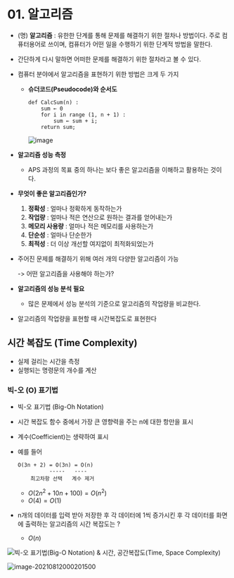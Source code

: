 # 01. 알고리즘

- (명) **알고리즘** : 유한한 단계를 통해 문제를 해결하기 위한 절차나 방법이다. 주로 컴퓨터용어로 쓰이며, 컴퓨터가 어떤 일을 수행하기 위한 단계적 방법을 말한다.
- 간단하게 다시 말하면 어떠한 문제를 해결하기 위한 절차라고 볼 수 있다.



- 컴퓨터 분야에서 알고리즘을 표현하기 위한 방법은 크게 두 가지

  - **슈더코드(Pseudocode)와 순서도**

    ```
    def CalcSum(n) :
    	sum ← 0
    	for i in range (1, n + 1) :
    		sum ← sum + i;
    	return sum;
    ```

    ![image](08_algorithm.assets/drawio.svg)



- **알고리즘 성능 측정**

  - APS 과정의 목표 중의 하나는 보다 좋은 알고리즘을 이해하고 활용하는 것이다.

  

- **무엇이 좋은 알고리즘인가?**

  1. **정확성** : 얼마나 정확하게 동작하는가
  2. **작업량** : 얼마나 적은 연산으로 원하는 결과를 얻어내는가
  3. **메모리 사용량** : 얼마나 적은 메모리를 사용하는가
  4. **단순성** : 얼마나 단순한가
  5. **최적성** : 더 이상 개선할 여지없이 최적화되었는가

  

- 주어진 문제를 해결하기 위해 여러 개의 다양한 알고리즘이 가능

  -> 어떤 알고리즘을 사용해야 하는가?

  

- **알고리즘의 성능 분석 필요**

  - 많은 문제에서 성능 분석의 기준으로 알고리즘의 작업량을 비교한다.

  

- 알고리즘의 작업량을 표현할 때 시간복잡도로 표현한다



## 시간 복잡도 (Time Complexity)

- 실제 걸리는 시간을 측정
- 실행되는 명령문의 개수를 계산



### 빅-오 (O) 표기법

- 빅-오 표기법 (Big-Oh Notation)

- 시간 복잡도 함수 중에서 가장 큰 영향력을 주는 n에 대한 항만을 표시

- 계수(Coefficient)는 생략하여 표시

- 예를 들어

  ```
  O(3n + 2) = O(3n) = O(n)
  			-----   ----
  	  최고차항 선택   계수 제거
  ```

  - $O(2n^{2} + 10n + 100) = O(n^{2})$
  - $O(4) = O(1)$

  

- n개의 데이터를 입력 받아 저장한 후 각 데이터에 1씩 증가시킨 후 각 데이터를 화면에 출력하는 알고리즘의 시간 복잡도는 ?

  - $O(n)$

    

![빅-오 표기법(Big-O Notation) &amp; 시간, 공간복잡도(Time, Space Complexity)](https://media.vlpt.us/images/gillog/post/1506c01a-ba40-4255-b549-03c8bb038049/1.png)

![image-20210812000201500](08_algorithm.assets/image-20210812000201500.png)

